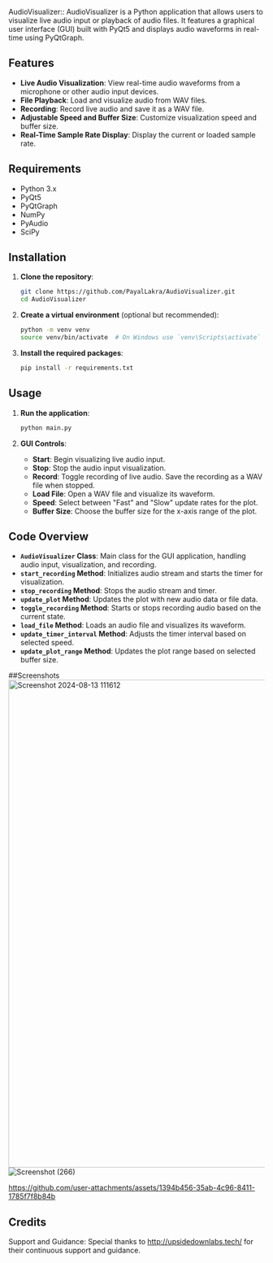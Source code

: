 AudioVisualizer:: AudioVisualizer is a Python application that allows users to visualize live audio input or playback of audio files. It features a graphical user interface (GUI) built with PyQt5 and displays audio waveforms in real-time using PyQtGraph.

## Features

- **Live Audio Visualization**: View real-time audio waveforms from a microphone or other audio input devices.
- **File Playback**: Load and visualize audio from WAV files.
- **Recording**: Record live audio and save it as a WAV file.
- **Adjustable Speed and Buffer Size**: Customize visualization speed and buffer size.
- **Real-Time Sample Rate Display**: Display the current or loaded sample rate.

## Requirements

- Python 3.x
- PyQt5
- PyQtGraph
- NumPy
- PyAudio
- SciPy

## Installation

1. **Clone the repository**:
    ```bash
    git clone https://github.com/PayalLakra/AudioVisualizer.git
    cd AudioVisualizer
    ```

2. **Create a virtual environment** (optional but recommended):
    ```bash
    python -m venv venv
    source venv/bin/activate  # On Windows use `venv\Scripts\activate`
    ```

3. **Install the required packages**:
    ```bash
    pip install -r requirements.txt
    ```

## Usage

1. **Run the application**:
    ```bash
    python main.py
    ```

2. **GUI Controls**:
    - **Start**: Begin visualizing live audio input.
    - **Stop**: Stop the audio input visualization.
    - **Record**: Toggle recording of live audio. Save the recording as a WAV file when stopped.
    - **Load File**: Open a WAV file and visualize its waveform.
    - **Speed**: Select between "Fast" and "Slow" update rates for the plot.
    - **Buffer Size**: Choose the buffer size for the x-axis range of the plot.

## Code Overview

- **`AudioVisualizer` Class**: Main class for the GUI application, handling audio input, visualization, and recording.
- **`start_recording` Method**: Initializes audio stream and starts the timer for visualization.
- **`stop_recording` Method**: Stops the audio stream and timer.
- **`update_plot` Method**: Updates the plot with new audio data or file data.
- **`toggle_recording` Method**: Starts or stops recording audio based on the current state.
- **`load_file` Method**: Loads an audio file and visualizes its waveform.
- **`update_timer_interval` Method**: Adjusts the timer interval based on selected speed.
- **`update_plot_range` Method**: Updates the plot range based on selected buffer size.

##Screenshots
<img width="959" alt="Screenshot 2024-08-13 111612" src="https://github.com/user-attachments/assets/cb68eed7-3bfc-4c21-a9b8-f4b424525d14">
![Screenshot (266)](https://github.com/user-attachments/assets/185d399c-6453-4f0f-b9d2-0ce102c05302)


https://github.com/user-attachments/assets/1394b456-35ab-4c96-8411-1785f7f8b84b


## Credits
Support and Guidance: Special thanks to http://upsidedownlabs.tech/ for their continuous support and guidance.



